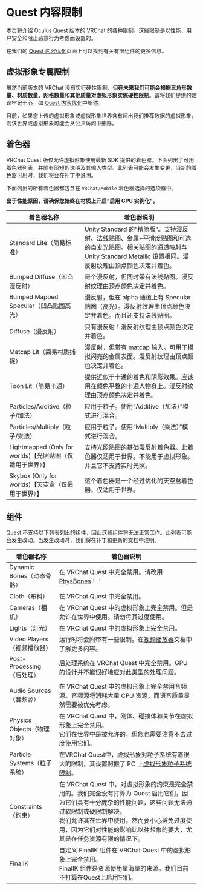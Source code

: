 # Quest 内容限制
本页将介绍 Oculus Quest 版本的 VRChat 的各种限制。这些限制是以性能、用户安全和阻止恶意行为考虑而设置的。

在我们的 [Quest 内容优化](./quest-content-optimization.md)页面上可以找到有关有限组件的更多信息。

## 虚拟形象专属限制

虽然当前版本的 VRChat 没有实行硬性限制，**但在未来我们可能会根据三角形数量、材质数量、网格数量和其他质量对虚拟形象实施硬性限制**。请将我们提供的建议牢记于心，如 [Quest 内容优化](/quest-content-optimization.md)中所述。

目前，如果您上传的虚拟形象或虚拟形象世界含有超出我们推荐数据的虚拟形象，则该世界或虚拟形象可能会从公共访问中删除。

## 着色器

VRChat Quest 版仅允许虚拟形象使用最新 SDK 提供的着色器。下面列出了可用着色器列表，并附有简短的说明及其输入类型。此列表可能会发生变更，当新的着色器可用时，我们将会在补丁中说明。

下面列出的所有着色器都包含在 `VRChat/Mobile` 着色器选择的选项框中。

**出于性能原因，请确保您始终在材质上开启“启用 GPU 实例化”。**

着色器名称 |	着色器说明
-- | --
Standard Lite（简易标准）	| Unity Standard 的“精简版”。支持漫反射、法线贴图、金属+平滑度贴图和可选的自发光贴图。相关贴图的通道映射与 Unity Standard Metallic 设置相同。漫反射纹理由顶点颜色决定并着色。
Bumped Diffuse（凹凸漫反射）	| 是个漫反射，但同时带有法线贴图。漫反射纹理由顶点颜色决定并着色。
Bumped Mapped Specular（凹凸贴图高光）	| 漫反射，但在 alpha 通道上有 Specular 贴图（高光）。漫反射纹理由顶点颜色决定并着色。而且还支持法线贴图。
Diffuse（漫反射） |	只有漫反射！漫反射纹理由顶点颜色决定并着色。
Matcap Lit（简易材质捕捉） |	漫反射，但带有 matcap 输入。可用于模拟闪亮的金属表面。漫反射纹理由顶点颜色决定并着色。
Toon Lit（简易卡通）	| 提供近似于卡通的着色和阴影效果。应该用在颜色平整的卡通人物身上。漫反射纹理由顶点颜色决定并着色。
Particles/Additive（粒子/加法）	| 应用于粒子。使用“Additive（加法）”模式进行混合。
Particles/Multiply（粒子/乘法）	| 应用于粒子。使用“Multiply（乘法）”模式进行混合。
Lightmapped (Only for worlds)【光照贴图（仅适用于世界）】	| 支持光照贴图的基础漫反射着色器。此着色器仅适用于世界。不能用于虚拟形象。并且它不支持实时光照。
Skybox (Only for worlds)【天空盒（仅适用于世界）】	| 这个着色器是一个经过优化的天空盒着色器，仅适用于世界。

## 组件

Quest 不支持以下列表列出的组件，因此这些组件将无法正常工作。此列表可能会发生改动。当发生改动时，我们将在补丁和更新的文档中注明。

着色器名称	| 着色器说明
-- | --
Dynamic Bones（动态骨骼） |	在 VRChat Quest 中完全禁用。请改用 [PhysBones](../../avatars/avatar-dynamics/physbones.md)！！
Cloth（布料）	| 在 VRChat Quest 中完全禁用。
Cameras（相机）	| 在 VRChat Quest 中的虚拟形象上完全禁用。但是允许在世界中使用。请勿将其过度使用。
Lights（灯光）	| 在 VRChat Quest 中的虚拟形象上完全禁用。
Video Players（视频播放器）	| 运行时将会附带有一些限制。在[视频播放器](../../worlds/udon/video-players/video-players.md)文档中了解更多内容。
Post-Processing（后处理）	| 后处理系统在 VRChat Quest 中完全禁用。GPU 的设计并不能很好地应对此类型的处理问题。
Audio Sources（音频源）	| 在 VRChat Quest 中的虚拟形象上完全禁用音频源。音频源将消耗大量 CPU 资源，而语音质量显然需要被优先考虑。
Physics Objects（物理对象）	| 在 VRChat Quest 中，刚体、碰撞体和关节在虚拟形象上完全禁用。<br>它们在世界中是被允许的，但您也需要注意不去过度使用它们。
Particle Systems（粒子系统）	| 在VRChat Quest中，虚拟形象对粒子系统有着很大的限制，其设置照搬了 PC 上[虚拟形象粒子系统限制](../../../docs.vrchat.com/SYSTEM/avatar-particle-system-limits.md)。
Constraints（约束）	| 在 VRChat Quest 中，对虚拟形象的约束是完全禁用的。我们完全没有打算为 Quest 启用它们，因为它们具有十分庞杂的性能问题，这些问题无法通过软限制或硬限制解决。<br>我们允许其在世界中使用。然而要小心避免过度使用，因为它们对性能的影响比以往想象的要大，尤其是在任务资源有限的情况下。
FinalIK	| 自定义 FinalIK 组件在 VRChat Quest 中的虚拟形象上完全禁用。<br>FinalIK 组件是资源使用量海量的来源。我们目前不打算在Quest上启用它们。
